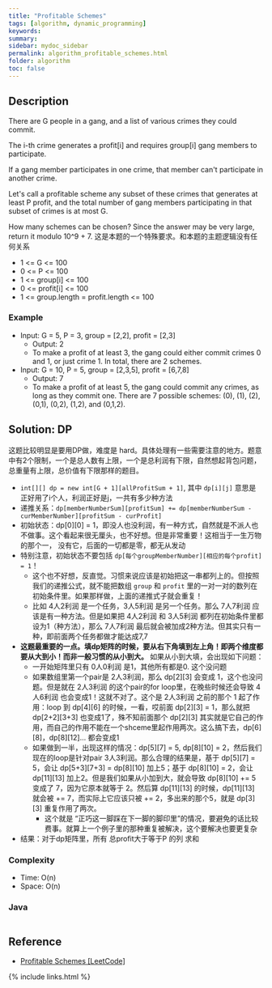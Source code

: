 ```yaml
---
title: "Profitable Schemes"
tags: [algorithm, dynamic_programming]
keywords:
summary:
sidebar: mydoc_sidebar
permalink: algorithm_profitable_schemes.html
folder: algorithm
toc: false
---
```


## Description
There are G people in a gang, and a list of various crimes they could commit.

The i-th crime generates a profit[i] and requires group[i] gang members to participate.

If a gang member participates in one crime, that member can't participate in another crime.

Let's call a profitable scheme any subset of these crimes that generates at least P profit, and the total number of gang members participating in that subset of crimes is at most G.

How many schemes can be chosen?  Since the answer may be very large, return it modulo 10^9 + 7. 这是本题的一个特殊要求。和本题的主题逻辑没有任何关系
* 1 <= G <= 100
* 0 <= P <= 100
* 1 <= group[i] <= 100
* 0 <= profit[i] <= 100
* 1 <= group.length = profit.length <= 100

### Example
* Input: G = 5, P = 3, group = [2,2], profit = [2,3]
  * Output: 2
  * To make a profit of at least 3, the gang could either commit crimes 0 and 1, or just crime 1. In total, there are 2 schemes.
* Input: G = 10, P = 5, group = [2,3,5], profit = [6,7,8]
  * Output: 7
  * To make a profit of at least 5, the gang could commit any crimes, as long as they commit one. There are 7 possible schemes: (0), (1), (2), (0,1), (0,2), (1,2), and (0,1,2).

## Solution: DP
这题比较明显是要用DP做，难度是 hard。具体处理有一些需要注意的地方。题意中有2个限制，一个是总人数有上限，一个是总利润有下限，自然想起背包问题，
总重量有上限，总价值有下限那样的题目。
* `int[][] dp = new int[G + 1][allProfitSum + 1]`, 其中 `dp[i][j]` 意思是 正好用了i个人，利润正好是j，一共有多少种方法
* 递推关系：`dp[memberNumberSum][profitSum] += dp[memberNumberSum - curMemberNumber][profitSum - curProfit]`
* 初始状态：dp[0][0] = 1，即没人也没利润，有一种方式，自然就是不派人也不做事。这个看起来很无厘头，也不好想。但是非常重要！这相当于一生万物的那个一，
没有它，后面的一切都是零，都无从发动
* 特别注意，初始状态不要包括 `dp[每个groupMemberNumber][相应的每个profit] = 1`！
  * 这个也不好想，反直觉。习惯来说应该是初始把这一串都列上的。但按照我们的递推公式，就不能把数组 `group` 和 `profit` 里的一对一对的数列在初始条件里。如果那样做，上面的递推式子就会重复！
  * 比如 4人2利润 是一个任务，3人5利润 是另一个任务。那么 7人7利润 应该是有一种方法。但是如果把 4人2利润 和 3人5利润 都列在初始条件里都设为1（种方法），那么 7人7利润 最后就会被加成2种方法。但其实只有一种，即前面两个任务都做才能达成7,7
* **这题最重要的一点。填dp矩阵的时候，要从右下角填到左上角！即两个维度都要从大到小！而非一般习惯的从小到大。** 如果从小到大填，会出现如下问题：
  * 一开始矩阵里只有 0人0利润 是1，其他所有都是0. 这个没问题
  * 如果数组里第一个pair是 2人3利润，那么 dp[2][3] 会变成 1，这个也没问题。但是就在 2人3利润 的这个pair的for loop里，在晚些时候还会导致 4人6利润 也会变成1！这就不对了。这个是 2人3利润 之前的那个 1 起了作用：loop 到 dp[4][6] 的时候，一看，哎前面 dp[2][3] = 1，那么就把 dp[2+2][3+3] 也变成1了，殊不知前面那个 dp[2][3] 其实就是它自己的作用，而自己的作用不能在一个shceme里起作用两次。这么搞下去，dp[6][8]，dp[8][12]... 都会变成1
  * 如果做到一半，出现这样的情况：dp[5][7] = 5, dp[8][10] = 2，然后我们现在的loop是针对pair 3人3利润。那么合理的结果是，基于 dp[5][7] = 5，会让 dp[5+3][7+3] = dp[8][10] 加上5；基于 dp[8][10] = 2，会让 dp[11][13] 加上2。但是我们如果从小加到大，就会导致 dp[8][10] += 5 变成了 7，因为它原本就等于 2。然后算 dp[11][13] 的时候，dp[11][13] 就会被 += 7，而实际上它应该只被 += 2，多出来的那个5，就是 dp[3][3] 重复作用了两次。
    * 这个就是 “正巧这一脚踩在下一脚的脚印里”的情况，要避免的话比较费事。就算上一个例子里的那种重复被解决，这个要解决也要更复杂
* 结果：对于dp矩阵里，所有 总profit大于等于P 的列 求和

### Complexity
* Time: O(n)
* Space: O(n)

### Java
```java

```

## Reference
* [Profitable Schemes [LeetCode]](https://leetcode.com/problems/profitable-schemes/description/)

{% include links.html %}
